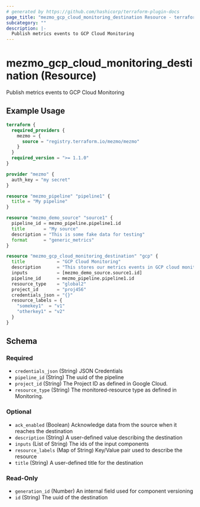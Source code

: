 ```yaml
---
# generated by https://github.com/hashicorp/terraform-plugin-docs
page_title: "mezmo_gcp_cloud_monitoring_destination Resource - terraform-provider-mezmo"
subcategory: ""
description: |-
  Publish metrics events to GCP Cloud Monitoring
---
```


# mezmo_gcp_cloud_monitoring_destination (Resource)

Publish metrics events to GCP Cloud Monitoring

## Example Usage

```terraform
terraform {
  required_providers {
    mezmo = {
      source = "registry.terraform.io/mezmo/mezmo"
    }
  }
  required_version = ">= 1.1.0"
}

provider "mezmo" {
  auth_key = "my secret"
}

resource "mezmo_pipeline" "pipeline1" {
  title = "My pipeline"
}

resource "mezmo_demo_source" "source1" {
  pipeline_id = mezmo_pipeline.pipeline1.id
  title       = "My source"
  description = "This is some fake data for testing"
  format      = "generic_metrics"
}

resource "mezmo_gcp_cloud_monitoring_destination" "gcp" {
  title            = "GCP Cloud Monitoring"
  description      = "This stores our metrics events in GCP cloud monitoring"
  inputs           = [mezmo_demo_source.source1.id]
  pipeline_id      = mezmo_pipeline.pipeline1.id
  resource_type    = "global2"
  project_id       = "proj456"
  credentials_json = "{}"
  resource_labels = {
    "somekey1"  = "v1"
    "otherkey1" = "v2"
  }
}
```

<!-- schema generated by tfplugindocs -->
## Schema

### Required

- `credentials_json` (String) JSON Credentials
- `pipeline_id` (String) The uuid of the pipeline
- `project_id` (String) The Project ID as defined in Google Cloud.
- `resource_type` (String) The monitored-resource type as defined in Monitoring.

### Optional

- `ack_enabled` (Boolean) Acknowledge data from the source when it reaches the destination
- `description` (String) A user-defined value describing the destination
- `inputs` (List of String) The ids of the input components
- `resource_labels` (Map of String) Key/Value pair used to describe the resource
- `title` (String) A user-defined title for the destination

### Read-Only

- `generation_id` (Number) An internal field used for component versioning
- `id` (String) The uuid of the destination
